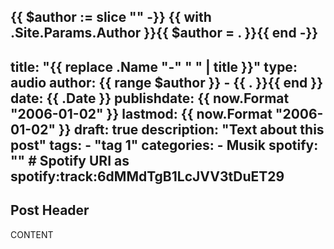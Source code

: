 {{ $author := slice "" -}}
{{ with .Site.Params.Author }}{{ $author = . }}{{ end -}}
---
title: "{{ replace .Name "-" " " | title }}"
type: audio
author: {{ range $author }}
    - {{ . }}{{ end }} 
date: {{ .Date }}
publishdate: {{ now.Format "2006-01-02" }}
lastmod: {{ now.Format "2006-01-02" }}
draft: true
description: "Text about this post"
tags:
    - "tag 1"
categories:
    - Musik
spotify: "" # Spotify URI as spotify:track:6dMMdTgB1LcJVV3tDuET29
---

## Post Header

CONTENT

